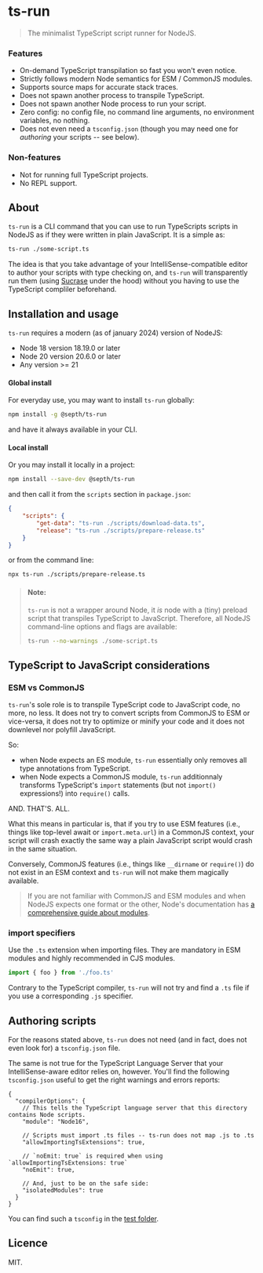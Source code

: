 # ts-run
> The minimalist TypeScript script runner for NodeJS.

### Features
- On-demand TypeScript transpilation so fast you won't even notice.
- Strictly follows modern Node semantics for ESM / CommonJS modules.
- Supports source maps for accurate stack traces.
- Does not spawn another process to transpile TypeScript.
- Does not spawn another Node process to run your script.
- Zero config: no config file, no command line arguments, no environment variables, no nothing.
- Does not even need a `tsconfig.json` (though you may need one for *authoring* your scripts -- see below).

### Non-features
- Not for running full TypeScript projects.
- No REPL support.


## About
`ts-run` is a CLI command that you can use to run TypeScripts scripts in NodeJS as if they were written in plain JavaScript. It is a simple as:

```sh
ts-run ./some-script.ts
```

The idea is that you take advantage of your IntelliSense-compatible editor to author your scripts with type checking on, and `ts-run` will transparently run them (using [Sucrase](https://github.com/alangpierce/sucrase) under the hood) without you having to use the TypeScript compliler beforehand.


## Installation and usage
`ts-run` requires a modern (as of january 2024) version of NodeJS:
- Node 18 version 18.19.0 or later
- Node 20 version 20.6.0 or later
- Any version >= 21

#### Global install
For everyday use, you may want to install `ts-run` globally:

```sh
npm install -g @septh/ts-run
```

and have it always available in your CLI.

#### Local install
Or you may install it locally in a project:

```sh
npm install --save-dev @septh/ts-run
```

and then call it from the `scripts` section in `package.json`:

```json
{
    "scripts": {
        "get-data": "ts-run ./scripts/download-data.ts",
        "release": "ts-run ./scripts/prepare-release.ts"
    }
}
```

or from the command line:

```sh
npx ts-run ./scripts/prepare-release.ts
```

> #### Note:
> `ts-run` is not a wrapper around Node, it *is* node with a (tiny) preload script that transpiles TypeScript to JavaScript. Therefore, all NodeJS command-line options and flags are available:
>
> ```sh
> ts-run --no-warnings ./some-script.ts
> ```


## TypeScript to JavaScript considerations

### ESM vs CommonJS
`ts-run`'s sole role is to transpile TypeScript code to JavaScript code, no more, no less. It does not try to convert scripts from CommonJS to ESM or vice-versa, it does not try to optimize or minify your code and it does not downlevel nor polyfill JavaScript.

So:
- when Node expects an ES module, `ts-run` essentially only removes all type annotations from TypeScript.
- when Node expects a CommonJS module, `ts-run` additionnaly transforms TypeScript's `import` statements (but not `import()` expressions!) into `require()` calls.

AND. THAT'S. ALL.

What this means in particular is, that if you try to use ESM features (i.e., things like top-level await or `import.meta.url`) in a CommonJS context, your script will crash exactly the same way a plain JavaScript script would crash in the same situation.

Conversely, CommonJS features (i.e., things like `__dirname` or `require()`) do not exist in an ESM context and `ts-run` will not make them magically available.

> If you are not familiar with CommonJS and ESM modules and when NodeJS expects one format or the other, Node's documentation has [a comprehensive guide about modules](https://nodejs.org/docs/latest-v20.x/api/esm.html).


### import specifiers
Use the `.ts` extension when importing files. They are mandatory in ESM modules and highly recommended in CJS modules.

```ts
import { foo } from './foo.ts'
```

Contrary to the TypeScript compiler, `ts-run` will not try and find a `.ts` file if you use a corresponding `.js` specifier.

## Authoring scripts
For the reasons stated above, `ts-run` does not need (and in fact, does not even look for) a `tsconfig.json` file.

The same is not true for the TypeScript Language Server that your IntelliSense-aware editor relies on, however. You'll find the following `tsconfig.json` useful to get the right warnings and errors reports:

```jsonc
{
  "compilerOptions": {
    // This tells the TypeScript language server that this directory contains Node scripts.
    "module": "Node16",

    // Scripts must import .ts files -- ts-run does not map .js to .ts
    "allowImportingTsExtensions": true,

    // `noEmit: true` is required when using `allowImportingTsExtensions: true`
    "noEmit": true,

    // And, just to be on the safe side:
    "isolatedModules": true
  }
}
```
 You can find such a `tsconfig` in the [test folder](./test/tsconfig.json).


## Licence
MIT.
